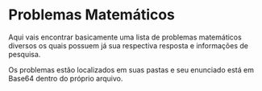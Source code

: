 Problemas Matemáticos
===

Aqui vais encontrar basicamente uma lista de problemas matemáticos diversos os quais possuem já sua respectiva resposta e informações de pesquisa.

Os problemas estão localizados em suas pastas e seu enunciado está em Base64 dentro do próprio arquivo.
